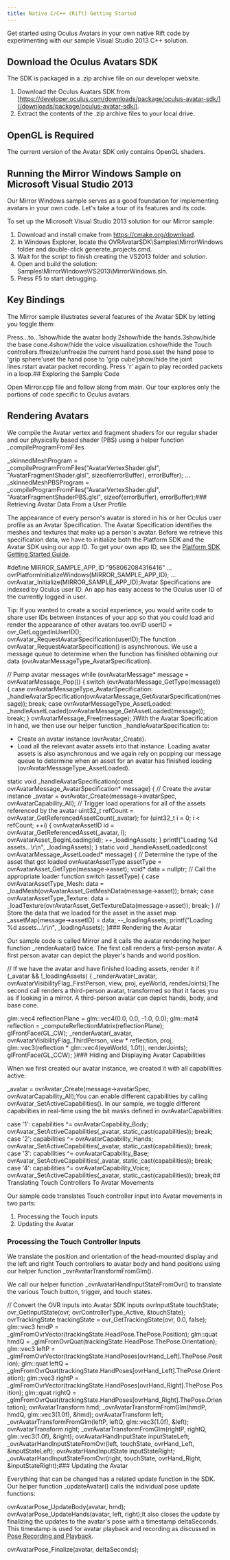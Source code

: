 ```yaml
---
title: Native C/C++ (Rift) Getting Started
---
```

Get started using Oculus Avatars in your own native Rift code by experimenting with our sample Visual Studio 2013 C++ solution.

## Download the Oculus Avatars SDK

The SDK is packaged in a .zip archive file on our developer website.

1. Download the Oculus Avatars SDK from [https://developer.oculus.com/downloads/package/oculus-avatar-sdk/](/downloads/package/oculus-avatar-sdk/).
2. Extract the contents of the .zip archive files to your local drive.
## OpenGL is Required

The current version of the Avatar SDK only contains OpenGL shaders.

## Running the Mirror Windows Sample on Microsoft Visual Studio 2013

Our Mirror Windows sample serves as a good foundation for implementing avatars in your own code. Let's take a tour of its features and its code.

To set up the Microsoft Visual Studio 2013 solution for our Mirror sample:

1. Download and install cmake from <https://cmake.org/download>.
2. In Windows Explorer, locate the OVRAvatarSDK\Samples\MirrorWindows folder and double-click generate\_projects.cmd.
3. Wait for the script to finish creating the VS2013 folder and solution.
4. Open and build the solution: Samples\MirrorWindows\VS2013\MirrorWindows.sln.
5. Press F5 to start debugging. 
## Key Bindings

The Mirror sample illustrates several features of the Avatar SDK by letting you toggle them:

Press...to...1show/hide the avatar body.2show/hide the hands.3show/hide the base cone.4show/hide the voice visualization.cshow/hide the Touch controllers.ffreeze/unfreeze the current hand pose.sset the hand pose to 'grip sphere'uset the hand pose to 'grip cube'jshow/hide the joint lines.rstart avatar packet recording. Press 'r' again to play recorded packets in a loop.## Exploring the Sample Code

Open Mirror.cpp file and follow along from main. Our tour explores only the portions of code specific to Oculus avatars.

## Rendering Avatars

We compile the Avatar vertex and fragment shaders for our regular shader and our physically based shader (PBS) using a helper function \_compileProgramFromFiles.

\_skinnedMeshProgram = \_compileProgramFromFiles("AvatarVertexShader.glsl", "AvatarFragmentShader.glsl", sizeof(errorBuffer), errorBuffer); ... \_skinnedMeshPBSProgram = \_compileProgramFromFiles("AvatarVertexShader.glsl", "AvatarFragmentShaderPBS.glsl", sizeof(errorBuffer), errorBuffer);### Retrieving Avatar Data From a User Profile

The appearance of every person's avatar is stored in his or her Oculus user profile as an Avatar Specification. The Avatar Specification identifies the meshes and textures that make up a person's avatar. Before we retrieve this specification data, we have to initialize both the Platform SDK and the Avatar SDK using our app ID. To get your own app ID, see the [Platform SDK Getting Started Guide](/documentation/platform/latest/concepts/book-pgsg/).

#define MIRROR\_SAMPLE\_APP\_ID "958062084316416" ... ovrPlatformInitializeWindows(MIRROR\_SAMPLE\_APP\_ID); ... ovrAvatar\_Initialize(MIRROR\_SAMPLE\_APP\_ID);Avatar Specifications are indexed by Oculus user ID. An app has easy access to the Oculus user ID of the currently logged in user.

Tip: If you wanted to create a social experience, you would write code to share user IDs between instances of your app so that you could load and render the appearance of other avatars too.ovrID userID = ovr\_GetLoggedInUserID(); ovrAvatar\_RequestAvatarSpecification(userID);The function ovrAvatar\_RequestAvatarSpecification() is asynchronous. We use a message queue to determine when the function has finished obtaining our data (ovrAvatarMessageType\_AvatarSpecification).

// Pump avatar messages while (ovrAvatarMessage* message = ovrAvatarMessage\_Pop()) { switch (ovrAvatarMessage\_GetType(message)) { case ovrAvatarMessageType\_AvatarSpecification: \_handleAvatarSpecification(ovrAvatarMessage\_GetAvatarSpecification(message)); break; case ovrAvatarMessageType\_AssetLoaded: \_handleAssetLoaded(ovrAvatarMessage\_GetAssetLoaded(message)); break; } ovrAvatarMessage\_Free(message); }With the Avatar Specification in hand, we then use our helper function \_handleAvatarSpecification to:

* Create an avatar instance (ovrAvatar\_Create).
* Load all the relevant avatar assets into that instance.
Loading avatar assets is also asynchronous and we again rely on popping our message queue to determine when an asset for an avatar has finished loading (ovrAvatarMessageType\_AssetLoaded).

static void \_handleAvatarSpecification(const ovrAvatarMessage\_AvatarSpecification* message) { // Create the avatar instance \_avatar = ovrAvatar\_Create(message->avatarSpec, ovrAvatarCapability\_All); // Trigger load operations for all of the assets referenced by the avatar uint32\_t refCount = ovrAvatar\_GetReferencedAssetCount(\_avatar); for (uint32\_t i = 0; i < refCount; ++i) { ovrAvatarAssetID id = ovrAvatar\_GetReferencedAsset(\_avatar, i); ovrAvatarAsset\_BeginLoading(id); ++\_loadingAssets; } printf("Loading %d assets...\r\n", \_loadingAssets); } static void \_handleAssetLoaded(const ovrAvatarMessage\_AssetLoaded* message) { // Determine the type of the asset that got loaded ovrAvatarAssetType assetType = ovrAvatarAsset\_GetType(message->asset); void* data = nullptr; // Call the appropriate loader function switch (assetType) { case ovrAvatarAssetType\_Mesh: data = \_loadMesh(ovrAvatarAsset\_GetMeshData(message->asset)); break; case ovrAvatarAssetType\_Texture: data = \_loadTexture(ovrAvatarAsset\_GetTextureData(message->asset)); break; } // Store the data that we loaded for the asset in the asset map \_assetMap[message->assetID] = data; --\_loadingAssets; printf("Loading %d assets...\r\n", \_loadingAssets); }### Rendering the Avatar

Our sample code is called Mirror and it calls the avatar rendering helper function \_renderAvatar() twice. The first call renders a first-person avatar. A first person avatar can depict the player's hands and world position. 

// If we have the avatar and have finished loading assets, render it if (\_avatar && !\_loadingAssets) { \_renderAvatar(\_avatar, ovrAvatarVisibilityFlag\_FirstPerson, view, proj, eyeWorld, renderJoints);The second call renders a third-person avatar, transformed so that it faces you as if looking in a mirror. A third-person avatar can depict hands, body, and base cone.

glm::vec4 reflectionPlane = glm::vec4(0.0, 0.0, -1.0, 0.0); glm::mat4 reflection = \_computeReflectionMatrix(reflectionPlane); glFrontFace(GL\_CW); \_renderAvatar(\_avatar, ovrAvatarVisibilityFlag\_ThirdPerson, view * reflection, proj, glm::vec3(reflection * glm::vec4(eyeWorld, 1.0f)), renderJoints); glFrontFace(GL\_CCW); }### Hiding and Displaying Avatar Capabilities

 When we first created our avatar instance, we created it with all capabilities active:

\_avatar = ovrAvatar\_Create(message->avatarSpec, ovrAvatarCapability\_All);You can enable different capabilities by calling ovrAvatar\_SetActiveCapabilities(). In our sample, we toggle different capabilities in real-time using the bit masks defined in ovrAvatarCapabilities:

case '1': capabilities ^= ovrAvatarCapability\_Body; ovrAvatar\_SetActiveCapabilities(\_avatar, static\_cast<ovrAvatarCapabilities>(capabilities)); break; case '2': capabilities ^= ovrAvatarCapability\_Hands; ovrAvatar\_SetActiveCapabilities(\_avatar, static\_cast<ovrAvatarCapabilities>(capabilities)); break; case '3': capabilities ^= ovrAvatarCapability\_Base; ovrAvatar\_SetActiveCapabilities(\_avatar, static\_cast<ovrAvatarCapabilities>(capabilities)); break; case '4': capabilities ^= ovrAvatarCapability\_Voice; ovrAvatar\_SetActiveCapabilities(\_avatar, static\_cast<ovrAvatarCapabilities>(capabilities)); break;## Translating Touch Controllers To Avatar Movements

Our sample code translates Touch controller input into Avatar movements in two parts:

1. Processing the Touch inputs
2. Updating the Avatar
### Processing the Touch Controller Inputs

We translate the position and orientation of the head-mounted display and the left and right Touch controllers to avatar body and hand positions using our helper function \_ovrAvatarTransformFromGlm().

We call our helper function \_ovrAvatarHandInputStateFromOvr() to translate the various Touch button, trigger, and touch states.

// Convert the OVR inputs into Avatar SDK inputs ovrInputState touchState; ovr\_GetInputState(ovr, ovrControllerType\_Active, &touchState); ovrTrackingState trackingState = ovr\_GetTrackingState(ovr, 0.0, false); glm::vec3 hmdP = \_glmFromOvrVector(trackingState.HeadPose.ThePose.Position); glm::quat hmdQ = \_glmFromOvrQuat(trackingState.HeadPose.ThePose.Orientation); glm::vec3 leftP = \_glmFromOvrVector(trackingState.HandPoses[ovrHand\_Left].ThePose.Position); glm::quat leftQ = \_glmFromOvrQuat(trackingState.HandPoses[ovrHand\_Left].ThePose.Orientation); glm::vec3 rightP = \_glmFromOvrVector(trackingState.HandPoses[ovrHand\_Right].ThePose.Position); glm::quat rightQ = \_glmFromOvrQuat(trackingState.HandPoses[ovrHand\_Right].ThePose.Orientation); ovrAvatarTransform hmd; \_ovrAvatarTransformFromGlm(hmdP, hmdQ, glm::vec3(1.0f), &hmd); ovrAvatarTransform left; \_ovrAvatarTransformFromGlm(leftP, leftQ, glm::vec3(1.0f), &left); ovrAvatarTransform right; \_ovrAvatarTransformFromGlm(rightP, rightQ, glm::vec3(1.0f), &right); ovrAvatarHandInputState inputStateLeft; \_ovrAvatarHandInputStateFromOvr(left, touchState, ovrHand\_Left, &inputStateLeft); ovrAvatarHandInputState inputStateRight; \_ovrAvatarHandInputStateFromOvr(right, touchState, ovrHand\_Right, &inputStateRight);### Updating the Avatar

Everything that can be changed has a related update function in the SDK. Our helper function \_updateAvatar() calls the individual pose update functions:

ovrAvatarPose\_UpdateBody(avatar, hmd); ovrAvatarPose\_UpdateHands(avatar, left, right);It also closes the update by finalizing the updates to the avatar's pose with a timestamp deltaSeconds. This timestamp is used for avatar playback and recording as discussed in [Pose Recording and Playback](/documentation/avatarsdk/latest/concepts/avatars-sdk-native-intro/#avatars-sdk-native-recording).

ovrAvatarPose\_Finalize(avatar, deltaSeconds);